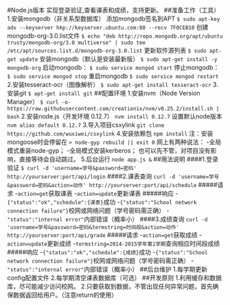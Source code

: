 #Node.js版本 实现登录验证,查看课表和成绩，支持更新。
##准备工作（工具）
1.安装mongodb（非关系型数据库）
添加mongodb签名到APT
`$ sudo apt-key adv --keyserver hkp://keyserver.ubuntu.com:80 --recv 7F0CEB10`
创建mongodb-org-3.0.list文件
`$ echo "deb http://repo.mongodb.org/apt/ubuntu trusty/mongodb-org/3.0 multiverse" | sudo tee /etc/apt/sources.list.d/mongodb-org-3.0.list`
更新软件源列表
`$ sudo apt-get update`
安装mongodb（默认是安装最新版）
`$ sudo apt-get install -y mongodb-org`
启动mongodb：
`$ sudo service mongod start`
停止mongodb：
`$ sudo service mongod stop`
重启mongodb
`$ sudo service mongod restart`
2.安装tesseract-ocr（图像解析）
`$ sudo apt-get install tesseract-ocr`
3.安装git
`$ apt-get install git`
##配置环境
1.安装nvm（Node Version Manager）
`$ curl -o- https://raw.githubusercontent.com/creationix/nvm/v0.25.2/install.sh | bash`
2.安装node.js（开发环境 0.12.7）
`nvm install 0.12.7`
设置默认node版本
`nvm alias default 0.12.7`
3.导入项目csxylink
`git clone https://github.com/wuxiwei/csxylink`
4.安装依赖包
`npm install`
注：安装mongoose时会停留在
`> node-gyp rebuild || exit 0`
网上有两种说法：
-全局模式重装node-gyp；
-全局模式安装kerberos；
也可以先不管，对项目没有影响，直接等待会自动跳过。
5.后台运行
`node app.js &`
##用法说明
####1.登录验证
`$ curl -d 'username=学号&password=密码' http://yourserver:port/api/login`
####2.课表查询
`curl -d 'username=学号&password=密码&action=动作' http://yourserver:port/api/schedule`
#####请求
-`action=get`获取课表
-`action=update`更新课表
#####响应
-`{"status":"ok","schedule":{课表}`成功
-`{"status":"School network connection failure"}`校网或网络问题（学号密码需正确）
-`"status":"internal error"`内部错误（概率小）
####3.成绩查询
`curl -d 'username=学号&password=密码&termstring=时间段&action=动作' http://yourserver:port/api/grade`
#####请求
-`action=get`获取成绩
-`action=update`更新成绩
-`termstring=2014-2015学年第1学期`查询相应时间段成绩
#####响应
-`{"status":"ok","schedule":{成绩}`成功
-`{"status":"School network connection failure"}`校网或网络问题（学号密码需正确）
-`"status":"internal error"`内部错误（概率小）
##后台维护
1.每学期更新config配置文件
2.每学期清空课表数据库（可选）
##开发原则
1.利用缓存和数据库，尽可能减少访问校网。
2.只要获取到数据，不管出现任何异常问题，首先确保数据返回给用户。（注意return的使用）
